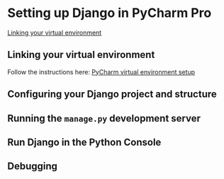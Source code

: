 # Setting up Django in PyCharm Pro
[Linking your virtual environment](#linking-your-virtual-environment)

## Linking your virtual environment
Follow the instructions here: [PyCharm virtual environment setup](PyCharm_venv.md)

## Configuring your Django project and structure

## Running the `manage.py` development server

## Run Django in the Python Console

## Debugging

